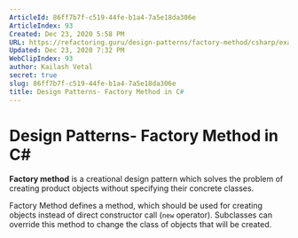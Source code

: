```yaml
---
ArticleId: 86ff7b7f-c519-44fe-b1a4-7a5e18da306e
ArticleIndex: 93
Created: Dec 23, 2020 5:58 PM
URL: https://refactoring.guru/design-patterns/factory-method/csharp/example
Updated: Dec 23, 2020 7:32 PM
WebClipIndex: 93
author: Kailash Vetal
secret: true
slug: 86ff7b7f-c519-44fe-b1a4-7a5e18da306e
title: Design Patterns- Factory Method in C#
---
```

#  Design Patterns- Factory Method in C#
**Factory method** is a creational design pattern which solves the problem of creating product objects without specifying their concrete classes.

Factory Method defines a method, which should be used for creating objects instead of direct constructor call (`new` operator). Subclasses can override this method to change the class of objects that will be created.
